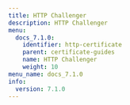 ```yaml
---
title: HTTP Challenger
description: HTTP Challenger
menu:
  docs_7.1.0:
    identifier: http-certificate
    parent: certificate-guides
    name: HTTP Challenger
    weight: 10
menu_name: docs_7.1.0
info:
  version: 7.1.0
---
```


